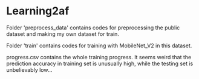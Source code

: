 # Learning2af
Folder 'preprocess_data' contains codes for preprocessing the public dataset and making my own dataset for train.

Folder 'train' contains codes for training with MobileNet_V2 in this dataset.

progress.csv contains the whole training progress. It seems weird that the prediction accuracy in training set is unusually high, while the testing set is unbelievably low...
